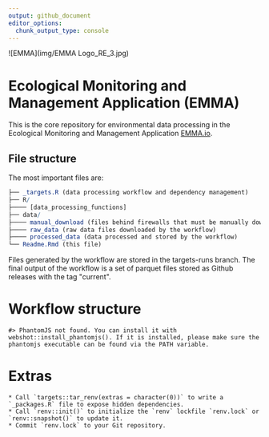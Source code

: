 ```yaml
---
output: github_document
editor_options: 
  chunk_output_type: console
---
```




![EMMA](img/EMMA Logo_RE_3.jpg)

# Ecological Monitoring and Management Application (EMMA)

This is the core repository for environmental data processing in the Ecological Monitoring and Management Application [EMMA.io](EMMA.io).

## File structure

The most important files are:


```r
├── _targets.R (data processing workflow and dependency management)
├── R/
├──── [data_processing_functions]
├── data/
├──── manual_download (files behind firewalls that must be manually downloaded)
├──── raw_data (raw data files downloaded by the workflow)
├──── processed_data (data processed and stored by the workflow)
└── Readme.Rmd (this file)
```

Files generated by the workflow are stored in the targets-runs branch.  The final output of the workflow is a set of parquet files stored as Github releases with the tag "current".


# Workflow structure


```
#> PhantomJS not found. You can install it with webshot::install_phantomjs(). If it is installed, please make sure the phantomjs executable can be found via the PATH variable.
```


# Extras

    * Call `targets::tar_renv(extras = character(0))` to write a `_packages.R` file to expose hidden dependencies.
    * Call `renv::init()` to initialize the `renv` lockfile `renv.lock` or `renv::snapshot()` to update it.
    * Commit `renv.lock` to your Git repository.
